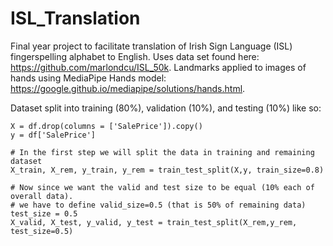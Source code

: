 # ISL_Translation
Final year project to facilitate translation of Irish Sign Language (ISL) fingerspelling alphabet to English. Uses data set found here: https://github.com/marlondcu/ISL_50k. Landmarks applied to images of hands using MediaPipe Hands model: https://google.github.io/mediapipe/solutions/hands.html.

Dataset split into training (80%), validation (10%), and testing (10%) like so:

```
X = df.drop(columns = ['SalePrice']).copy()
y = df['SalePrice']

# In the first step we will split the data in training and remaining dataset
X_train, X_rem, y_train, y_rem = train_test_split(X,y, train_size=0.8)

# Now since we want the valid and test size to be equal (10% each of overall data). 
# we have to define valid_size=0.5 (that is 50% of remaining data)
test_size = 0.5
X_valid, X_test, y_valid, y_test = train_test_split(X_rem,y_rem, test_size=0.5)
```

